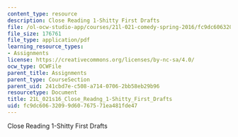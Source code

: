 ```yaml
---
content_type: resource
description: Close Reading 1-Shitty First Drafts
file: /ol-ocw-studio-app/courses/21l-021-comedy-spring-2016/fc9dc60632099d60767571ea481fde47_21L_021s16_Close_Reading_1-Shitty_First_Drafts.pdf
file_size: 176761
file_type: application/pdf
learning_resource_types:
- Assignments
license: https://creativecommons.org/licenses/by-nc-sa/4.0/
ocw_type: OCWFile
parent_title: Assignments
parent_type: CourseSection
parent_uid: 241cbd7e-c508-a714-0706-2bb58eb29b96
resourcetype: Document
title: 21L_021s16_Close_Readng_1-Shitty_First_Drafts
uid: fc9dc606-3209-9d60-7675-71ea481fde47
---
```

Close Reading 1-Shitty First Drafts